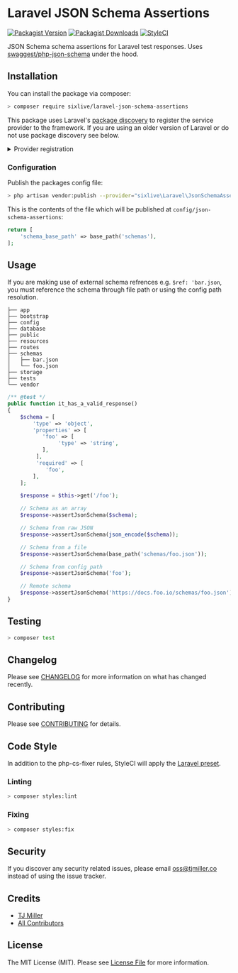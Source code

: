 # Laravel JSON Schema Assertions

[![Packagist Version](https://img.shields.io/packagist/v/sixlive/laravel-json-schema-assertions.svg?style=flat-square)](https://packagist.org/packages/sixlive/laravel-json-schema-assertions)
[![Packagist Downloads](https://img.shields.io/packagist/dt/sixlive/laravel-json-schema-assertions.svg?style=flat-square)](https://packagist.org/packages/sixlive/laravel-json-schema-assertions)
[![StyleCI](https://github.styleci.io/repos/139347110/shield)](https://github.styleci.io/repos/139347110)

JSON Schema schema assertions for Laravel test responses. Uses [swaggest/php-json-schema](https://github.com/swaggest/php-json-schema) under the hood.

## Installation

You can install the package via composer:

```bash
> composer require sixlive/laravel-json-schema-assertions
```

This package uses Laravel's [package discovery](https://laravel.com/docs/5.6/packages#package-discovery) to register the service provider to the framework. If you are using an older version of Laravel or do not use package discovery see below.

<details>
    <summary>Provider registration</summary>

```php
// config/app.php

'providers' => [
    sixlive\Laravel\JsonSchemaAssertions\ServiceProvider::class,
]
```

</details>

### Configuration
Publish the packages config file:
```bash
> php artisan vendor:publish --provider="sixlive\Laravel\JsonSchemaAssertions\ServiceProvider" --tag="config"
```

This is the contents of the file which will be published at `config/json-schema-assertions`:
```php
return [
    'schema_base_path' => base_path('schemas'),
];
```

## Usage

If you are making use of external schema refrences e.g. `$ref: 'bar.json`, you must reference the schema through file path or using the config path resolution.

```
├── app
├── bootstrap
├── config
├── database
├── public
├── resources
├── routes
├── schemas
│   ├── bar.json
│   └── foo.json
├── storage
├── tests
└── vendor
```

```php
/** @test */
public function it_has_a_valid_response()
{
    $schema = [
        'type' => 'object',
        'properties' => [
           'foo' => [
                'type' => 'string',
           ],
         ],
         'required' => [
            'foo',
        ],
    ];

    $response = $this->get('/foo');

    // Schema as an array
    $response->assertJsonSchema($schema);

    // Schema from raw JSON
    $response->assertJsonSchema(json_encode($schema));

    // Schema from a file
    $response->assertJsonSchema(base_path('schemas/foo.json'));

    // Schema from config path
    $response->assertJsonSchema('foo');

    // Remote schema
    $response->assertJsonSchema('https://docs.foo.io/schemas/foo.json');
}
```

## Testing

``` bash
> composer test
```

## Changelog

Please see [CHANGELOG](CHANGELOG.md) for more information on what has changed recently.

## Contributing

Please see [CONTRIBUTING](CONTRIBUTING.md) for details.

## Code Style
In addition to the php-cs-fixer rules, StyleCI will apply the [Laravel preset](https://docs.styleci.io/presets#laravel).

### Linting
```bash
> composer styles:lint
```

### Fixing
```bash
> composer styles:fix
```

## Security

If you discover any security related issues, please email oss@tjmiller.co instead of using the issue tracker.

## Credits

- [TJ Miller](https://github.com/sixlive)
- [All Contributors](../../contributors)

## License

The MIT License (MIT). Please see [License File](LICENSE.md) for more information.

